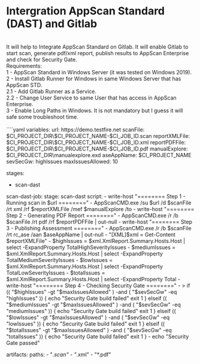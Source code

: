 # Intergration AppScan Standard (DAST) and Gitlab
<br>
It will help to Integrate AppScan Standard on Gitlab. It will enable Gitlab to start scan, generate pdf/xml report, publish results to AppScan Enterprise and check for Security Gate.
<br>
Requirements:<br>
1 - AppScan Standard in Windows Server (it was tested on Windows 2019).<br>
2 - Install Gitlab Runner for Windows in same Windows Server that has AppScan STD.<br>
  2.1 - Add Gitlab Runner as a Service.<br>
  2.2 - Change User Service to same User that has access in AppScan Enterprise.<br>
3 - Enable Long Paths in Windows. It is not mandatory but I guess it will safe some troubleshoot time.<br>
<br>
````yaml
variables:
  url: https://demo.testfire.net
  scanFile: $CI_PROJECT_DIR\$CI_PROJECT_NAME-$CI_JOB_ID.scan
  reportXMLFile: $CI_PROJECT_DIR\$CI_PROJECT_NAME-$CI_JOB_ID.xml
  reportPDFFile: $CI_PROJECT_DIR\$CI_PROJECT_NAME-$CI_JOB_ID.pdf
  manualExplore: $CI_PROJECT_DIR\manualexplore.exd
  aseAppName: $CI_PROJECT_NAME
  sevSecGw: highIssues
  maxIssuesAllowed: 10

stages:
  - scan-dast

scan-dast-job:
  stage: scan-dast
  script:
    - write-host "======== Step 1 - Running scan in $url ========"
    - AppScanCMD.exe /su $url /d $scanFile /rt xml /rf $reportXMLFile /mef $manualExplore /to
    - write-host "======== Step 2 - Generating PDF Report ========"
    - AppScanCMD.exe /r /b $scanFile /rt pdf /rf $reportPDFFile | out-null
    - write-host "======== Step 3 - Publishing Assessment ========"
    - AppScanCMD.exe /r /b $scanFile /rt rc_ase /aan $aseAppName | out-null
    - "[XML]$xml = Get-Content $reportXMLFile"
    - $highIssues = $xml.XmlReport.Summary.Hosts.Host | select -ExpandProperty TotalHighSeverityIssues
    - $mediumIssues = $xml.XmlReport.Summary.Hosts.Host | select -ExpandProperty TotalMediumSeverityIssues
    - $lowIssues = $xml.XmlReport.Summary.Hosts.Host | select -ExpandProperty TotalLowSeverityIssues
    - $totalIssues = $xml.XmlReport.Summary.Hosts.Host | select -ExpandProperty Total
    - write-host "======== Step 4 - Checking Security Gate ========"
    - >
      if (( "$highIssues" -gt "$maxIssuesAllowed" ) -and ( "$sevSecGw" -eq "highIssues" )) {
        echo "Security Gate build failed"
        exit 1
      }
      elseif (( "$mediumIssues" -gt "$maxIssuesAllowed" ) -and ( "$sevSecGw" -eq "mediumIssues" )) {
        echo "Security Gate build failed"
        exit 1
      }
      elseif (( "$lowIssues" -gt "$maxIssuesAllowed" ) -and ( "$sevSecGw" -eq "lowIssues" )) {
        echo "Security Gate build failed"
        exit 1
      }
      elseif (( "$totalIssues" -gt "$maxIssuesAllowed" ) -and ( "$sevSecGw" -eq "totalIssues" )) {
        echo "Security Gate build failed"
        exit 1
      }
    - echo "Security Gate passed"
  
  artifacts:
    paths:
      - "*.scan"
      - "*.xml"
      - "*.pdf"
````
